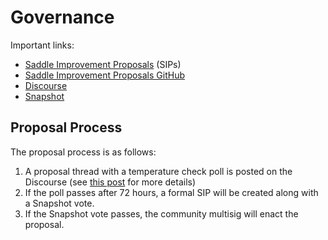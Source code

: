 # Governance

Important links:

- [Saddle Improvement Proposals](https://sips.saddle.community/) (SIPs)
- [Saddle Improvement Proposals GitHub](https://github.com/saddle-finance/SIPS)
- [Discourse](https://www.saddle.community/)
- [Snapshot](https://snapshot.org/#/saddlefinance.eth)

## Proposal Process

The proposal process is as follows:

1. A proposal thread with a temperature check poll is posted on the Discourse (see [this post](https://www.saddle.community/t/about-the-proposals-category/15) for more details)
2. If the poll passes after 72 hours, a formal SIP will be created along with a Snapshot vote.
3. If the Snapshot vote passes, the community multisig will enact the proposal.
